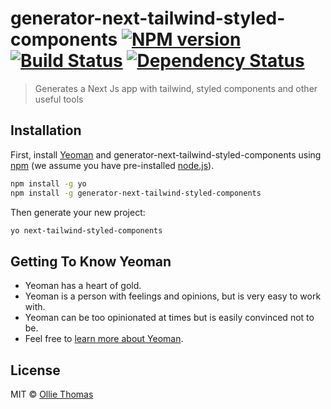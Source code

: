 # generator-next-tailwind-styled-components [![NPM version][npm-image]][npm-url] [![Build Status][travis-image]][travis-url] [![Dependency Status][daviddm-image]][daviddm-url]
> Generates a Next Js app with tailwind, styled components and other useful tools

## Installation

First, install [Yeoman](http://yeoman.io) and generator-next-tailwind-styled-components using [npm](https://www.npmjs.com/) (we assume you have pre-installed [node.js](https://nodejs.org/)).

```bash
npm install -g yo
npm install -g generator-next-tailwind-styled-components
```

Then generate your new project:

```bash
yo next-tailwind-styled-components
```

## Getting To Know Yeoman

 * Yeoman has a heart of gold.
 * Yeoman is a person with feelings and opinions, but is very easy to work with.
 * Yeoman can be too opinionated at times but is easily convinced not to be.
 * Feel free to [learn more about Yeoman](http://yeoman.io/).

## License

MIT © [Ollie Thomas](olliethomas.co.uk)


[npm-image]: https://badge.fury.io/js/generator-next-tailwind-styled-components.svg
[npm-url]: https://npmjs.org/package/generator-next-tailwind-styled-components
[travis-image]: https://travis-ci.org/olliethomas1992/generator-next-tailwind-styled-components.svg?branch=master
[travis-url]: https://travis-ci.org/olliethomas1992/generator-next-tailwind-styled-components
[daviddm-image]: https://david-dm.org/olliethomas1992/generator-next-tailwind-styled-components.svg?theme=shields.io
[daviddm-url]: https://david-dm.org/olliethomas1992/generator-next-tailwind-styled-components
